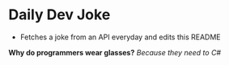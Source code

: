 
# Daily Dev Joke

- Fetches a joke from an API everyday and edits this README

**Why do programmers wear glasses?**
*Because they need to C#*